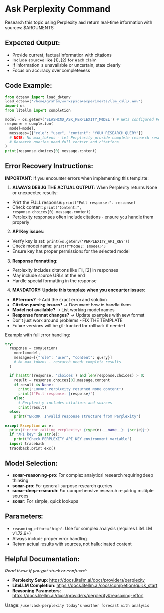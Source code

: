 # Ask Perplexity Command

Research this topic using Perplexity and return real-time information with sources: $ARGUMENTS

## Expected Output:
- Provide current, factual information with citations
- Include sources like [1], [2] for each claim
- If information is unavailable or uncertain, state clearly
- Focus on accuracy over completeness

## Code Example:
```python
from dotenv import load_dotenv
load_dotenv('/home/graham/workspace/experiments/llm_call/.env')
import os
from litellm import completion

model = os.getenv('SLASHCMD_ASK_PERPLEXITY_MODEL') # Gets configured Perplexity model
response = completion(
  model=model,
  messages=[{"role": "user", "content": "YOUR_RESEARCH_QUERY"}]
  # NOTE: No max_tokens - let Perplexity provide complete research results
  # Research queries need full context and citations
)
print(response.choices[0].message.content)
```

## Error Recovery Instructions:
**IMPORTANT**: If you encounter errors when implementing this template:

1. **ALWAYS DEBUG THE ACTUAL OUTPUT**: When Perplexity returns None or unexpected results:
  - Print the FULL response: `print("Full response:", response)`
  - Check content: `print("Content:", response.choices[0].message.content)`
  - Perplexity responses often include citations - ensure you handle them properly

2. **API Key issues**:
  - Verify key is set: `print(os.getenv('PERPLEXITY_API_KEY'))`
  - Check model name: `print(f"Model: {model}")`
  - Ensure key has proper permissions for the selected model

3. **Response formatting**:
  - Perplexity includes citations like [1], [2] in responses
  - May include source URLs at the end
  - Handle special formatting in the response

4. **MANDATORY: Update this template when you encounter issues**:
  - **API errors?** → Add the exact error and solution
  - **Citation parsing issues?** → Document how to handle them
  - **Model not available?** → List working model names
  - **Response format changes?** → Update examples with new format
  - Don't just work around problems - FIX THE TEMPLATE
  - Future versions will be git-tracked for rollback if needed

Example with full error handling:
```python
try:
  response = completion(
    model=model,
    messages=[{"role": "user", "content": query}]
    # No max_tokens - research needs complete results
  )
   
  if hasattr(response, 'choices') and len(response.choices) > 0:
    result = response.choices[0].message.content
    if result is None:
      print("ERROR: Perplexity returned None content")
      print(f"Full response: {response}")
    else:
      # Perplexity includes citations and sources
      print(result)
  else:
    print("ERROR: Invalid response structure from Perplexity")
     
except Exception as e:
  print(f"Error calling Perplexity: {type(e).__name__}: {str(e)}")
  if "API key" in str(e):
    print("Check PERPLEXITY_API_KEY environment variable")
  import traceback
  traceback.print_exc()
```

## Model Selection:
- **sonar-reasoning-pro**: For complex analytical research requiring deep thinking
- **sonar-pro**: For general-purpose research queries  
- **sonar-deep-research**: For comprehensive research requiring multiple sources
- **sonar**: For simple, quick lookups

## Parameters:
- `reasoning_effort="high"`: Use for complex analysis (requires LiteLLM v1.72.6+)
- Always include proper error handling
- Return actual results with sources, not hallucinated content

## Helpful Documentation:
*Read these if you get stuck or confused:*
- **Perplexity Setup**: https://docs.litellm.ai/docs/providers/perplexity
- **LiteLLM Completion**: https://docs.litellm.ai/docs/completion/quick_start
- **Reasoning Parameters**: https://docs.litellm.ai/docs/providers/perplexity#reasoning-effort

Usage: `/user:ask-perplexity today's weather forecast with analysis`